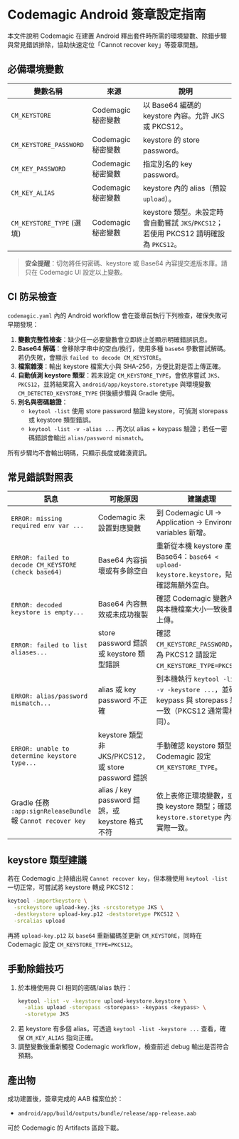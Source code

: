 # Codemagic Android 簽章設定指南

本文件說明 Codemagic 在建置 Android 釋出套件時所需的環境變數、除錯步驟與常見錯誤排除，協助快速定位「Cannot recover key」等簽章問題。

## 必備環境變數

| 變數名稱 | 來源 | 說明 |
| --- | --- | --- |
| `CM_KEYSTORE` | Codemagic 秘密變數 | 以 Base64 編碼的 keystore 內容。允許 JKS 或 PKCS12。 |
| `CM_KEYSTORE_PASSWORD` | Codemagic 秘密變數 | keystore 的 store password。 |
| `CM_KEY_PASSWORD` | Codemagic 秘密變數 | 指定別名的 key password。 |
| `CM_KEY_ALIAS` | Codemagic 秘密變數 | keystore 內的 alias（預設 `upload`）。 |
| `CM_KEYSTORE_TYPE` (選填) | Codemagic 秘密變數 | keystore 類型。未設定時會自動嘗試 `JKS`/`PKCS12`；若使用 PKCS12 請明確設為 `PKCS12`。 |

> **安全提醒**：切勿將任何密碼、keystore 或 Base64 內容提交進版本庫。請只在 Codemagic UI 設定以上變數。

## CI 防呆檢查

`codemagic.yaml` 內的 Android workflow 會在簽章前執行下列檢查，確保失敗可早期發現：

1. **變數完整性檢查**：缺少任一必要變數會立即終止並顯示明確錯誤訊息。
2. **Base64 解碼**：會移除字串中的空白/換行，使用多種 `base64` 參數嘗試解碼。若仍失敗，會顯示 `failed to decode CM_KEYSTORE`。
3. **檔案雜湊**：輸出 keystore 檔案大小與 SHA-256，方便比對是否上傳正確。
4. **自動偵測 keystore 類型**：若未設定 `CM_KEYSTORE_TYPE`，會依序嘗試 `JKS`、`PKCS12`，並將結果寫入 `android/app/keystore.storetype` 與環境變數 `CM_DETECTED_KEYSTORE_TYPE` 供後續步驟與 Gradle 使用。
5. **別名與密碼驗證**：
   - `keytool -list` 使用 store password 驗證 keystore，可偵測 storepass 或 keystore 類型錯誤。
   - `keytool -list -v -alias ...` 再次以 alias + keypass 驗證；若任一密碼錯誤會輸出 `alias/password mismatch`。

所有步驟均不會輸出明碼，只顯示長度或雜湊資訊。

## 常見錯誤對照表

| 訊息 | 可能原因 | 建議處理 |
| --- | --- | --- |
| `ERROR: missing required env var ...` | Codemagic 未設置對應變數 | 到 Codemagic UI -> Application -> Environment variables 新增。 |
| `ERROR: failed to decode CM_KEYSTORE (check base64)` | Base64 內容損壞或有多餘空白 | 重新從本機 keystore 產生 Base64：`base64 < upload-keystore.keystore`，貼上前確認無額外空白。 |
| `ERROR: decoded keystore is empty...` | Base64 內容無效或未成功複製 | 確認 Codemagic 變數內容與本機檔案大小一致後重新上傳。 |
| `ERROR: failed to list aliases...` | store password 錯誤或 keystore 類型錯誤 | 確認 `CM_KEYSTORE_PASSWORD`，若為 PKCS12 請設定 `CM_KEYSTORE_TYPE=PKCS12`。 |
| `ERROR: alias/password mismatch...` | alias 或 key password 不正確 | 到本機執行 `keytool -list -v -keystore ...`，並確認 keypass 與 storepass 是否一致（PKCS12 通常需相同）。 |
| `ERROR: unable to determine keystore type...` | keystore 類型非 JKS/PKCS12，或 store password 錯誤 | 手動確認 keystore 類型，於 Codemagic 設定 `CM_KEYSTORE_TYPE`。 |
| Gradle 任務 `:app:signReleaseBundle` 報 `Cannot recover key` | alias / key password 錯誤，或 keystore 格式不符 | 依上表修正環境變數，或轉換 keystore 類型；確認 `keystore.storetype` 內容與實際一致。 |

## keystore 類型建議

若在 Codemagic 上持續出現 `Cannot recover key`，但本機使用 `keytool -list` 一切正常，可嘗試將 keystore 轉成 PKCS12：

```bash
keytool -importkeystore \
  -srckeystore upload-key.jks -srcstoretype JKS \
  -destkeystore upload-key.p12 -deststoretype PKCS12 \
  -srcalias upload
```

再將 `upload-key.p12` 以 `base64` 重新編碼並更新 `CM_KEYSTORE`，同時在 Codemagic 設定 `CM_KEYSTORE_TYPE=PKCS12`。

## 手動除錯技巧

1. 於本機使用與 CI 相同的密碼/alias 執行：
   ```bash
   keytool -list -v -keystore upload-keystore.keystore \
     -alias upload -storepass <storepass> -keypass <keypass> \
     -storetype JKS
   ```
2. 若 keystore 有多個 alias，可透過 `keytool -list -keystore ...` 查看，確保 `CM_KEY_ALIAS` 指向正確。
3. 調整變數後重新觸發 Codemagic workflow，檢查前述 debug 輸出是否符合預期。

## 產出物

成功建置後，簽章完成的 AAB 檔案位於：

- `android/app/build/outputs/bundle/release/app-release.aab`

可於 Codemagic 的 Artifacts 區段下載。
